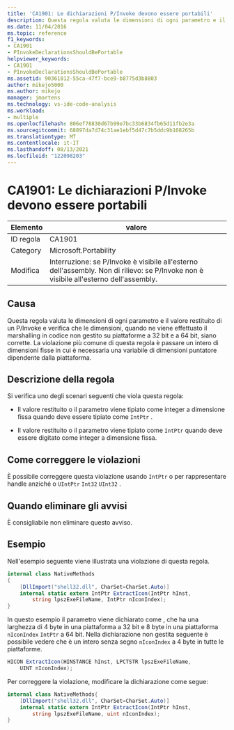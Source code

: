 ```yaml
---
title: 'CA1901: Le dichiarazioni P/Invoke devono essere portabili'
description: Questa regola valuta le dimensioni di ogni parametro e il valore restituito di un P/Invoke e verifica che le dimensioni, quando ne viene effettuato il marshalling in codice non gestito su piattaforme a 32 bit e a 64 bit, siano corrette.
ms.date: 11/04/2016
ms.topic: reference
f1_keywords:
- CA1901
- PInvokeDeclarationsShouldBePortable
helpviewer_keywords:
- CA1901
- PInvokeDeclarationsShouldBePortable
ms.assetid: 90361812-55ca-47f7-bce9-b8775d3b8803
author: mikejo5000
ms.author: mikejo
manager: jmartens
ms.technology: vs-ide-code-analysis
ms.workload:
- multiple
ms.openlocfilehash: 806ef78830d67b99e7bc33b6834fb65d11fb2e3a
ms.sourcegitcommit: 68897da7d74c31ae1ebf5d47c7b5ddc9b108265b
ms.translationtype: MT
ms.contentlocale: it-IT
ms.lasthandoff: 08/13/2021
ms.locfileid: "122098203"
---
```

# <a name="ca1901-pinvoke-declarations-should-be-portable"></a>CA1901: Le dichiarazioni P/Invoke devono essere portabili

|Elemento|valore|
|-|-|
|ID regola|CA1901|
|Category|Microsoft.Portability|
|Modifica|Interruzione: se P/Invoke è visibile all'esterno dell'assembly. Non di rilievo: se P/Invoke non è visibile all'esterno dell'assembly.|

## <a name="cause"></a>Causa
Questa regola valuta le dimensioni di ogni parametro e il valore restituito di un P/Invoke e verifica che le dimensioni, quando ne viene effettuato il marshalling in codice non gestito su piattaforme a 32 bit e a 64 bit, siano corrette. La violazione più comune di questa regola è passare un intero di dimensioni fisse in cui è necessaria una variabile di dimensioni puntatore dipendente dalla piattaforma.

## <a name="rule-description"></a>Descrizione della regola
Si verifica uno degli scenari seguenti che viola questa regola:

- Il valore restituito o il parametro viene tipiato come integer a dimensione fissa quando deve essere tipiato come `IntPtr` .

- Il valore restituito o il parametro viene tipiato come `IntPtr` quando deve essere digitato come integer a dimensione fissa.

## <a name="how-to-fix-violations"></a>Come correggere le violazioni
È possibile correggere questa violazione usando `IntPtr` o per rappresentare handle anziché o `UIntPtr` `Int32` `UInt32` .

## <a name="when-to-suppress-warnings"></a>Quando eliminare gli avvisi
È consigliabile non eliminare questo avviso.

## <a name="example"></a>Esempio
Nell'esempio seguente viene illustrata una violazione di questa regola.

```csharp
internal class NativeMethods
{
    [DllImport("shell32.dll", CharSet=CharSet.Auto)]
    internal static extern IntPtr ExtractIcon(IntPtr hInst,
        string lpszExeFileName, IntPtr nIconIndex);
}
```

In questo esempio il parametro viene dichiarato come , che ha una larghezza di 4 byte in una piattaforma a 32 bit e 8 byte in una piattaforma `nIconIndex` `IntPtr` a 64 bit. Nella dichiarazione non gestita seguente è possibile vedere che è un intero senza segno `nIconIndex` a 4 byte in tutte le piattaforme.

```csharp
HICON ExtractIcon(HINSTANCE hInst, LPCTSTR lpszExeFileName,
    UINT nIconIndex);
```

Per correggere la violazione, modificare la dichiarazione come segue:

```csharp
internal class NativeMethods{
    [DllImport("shell32.dll", CharSet=CharSet.Auto)]
    internal static extern IntPtr ExtractIcon(IntPtr hInst,
        string lpszExeFileName, uint nIconIndex);
}
```
